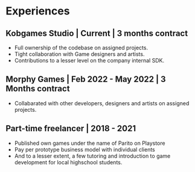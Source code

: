 # Experiences
## Kobgames Studio | Current | 3 months contract
* Full ownership of the codebase on assigned projects.
* Tight collaboration with Game designers and artists.
* Contributions to a lesser level on the company internal SDK.
## Morphy Games | Feb 2022 - May 2022 | 3 Months contract
* Collabarated with other developers, designers and artists on assigned projects. 
## Part-time freelancer | 2018 - 2021
* Published own games under the name of Parito on Playstore
* Pay per prototype business model with individual clients
* And to a lesser extent, a few tutoring and introduction to game development for local highschool students.
